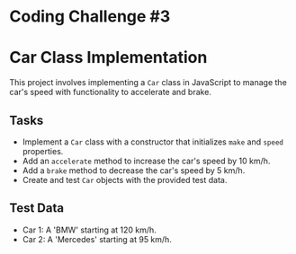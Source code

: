 # Coding Challenge #3
 # Car Class Implementation

This project involves implementing a `Car` class in JavaScript to manage the car's speed with functionality to accelerate and brake.

## Tasks
- Implement a `Car` class with a constructor that initializes `make` and `speed` properties.
- Add an `accelerate` method to increase the car's speed by 10 km/h.
- Add a `brake` method to decrease the car's speed by 5 km/h.
- Create and test `Car` objects with the provided test data.

## Test Data
- Car 1: A 'BMW' starting at 120 km/h.
- Car 2: A 'Mercedes' starting at 95 km/h.
